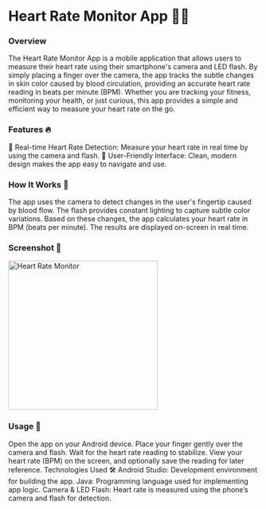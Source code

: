 <h1>Heart Rate Monitor App 💓📱</h1>

<h3>Overview</h3>
The Heart Rate Monitor App is a mobile application that allows users to measure their heart rate using their smartphone's camera and LED flash. By simply placing a finger over the camera, the app tracks the subtle changes in skin color caused by blood circulation, providing an accurate heart rate reading in beats per minute (BPM). Whether you are tracking your fitness, monitoring your health, or just curious, this app provides a simple and efficient way to measure your heart rate on the go.

<h3>Features 🔥</h3>
💓 Real-time Heart Rate Detection: Measure your heart rate in real time by using the camera and flash.
🎨 User-Friendly Interface: Clean, modern design makes the app easy to navigate and use.

<h3>How It Works 🤔</h3>
The app uses the camera to detect changes in the user's fingertip caused by blood flow. The flash provides constant lighting to capture subtle color variations. Based on these changes, the app calculates your heart rate in BPM (beats per minute). The results are displayed on-screen in real time.

<h3>Screenshot 📸</h3>

<img src="https://github.com/user-attachments/assets/dbc1a1ad-f2c6-49fd-b962-48344f41e1c3" alt="Heart Rate Monitor" width="300"/>


<h3>Usage 📲</h3>
Open the app on your Android device.
Place your finger gently over the camera and flash.
Wait for the heart rate reading to stabilize.
View your heart rate (BPM) on the screen, and optionally save the reading for later reference.
Technologies Used 🛠️
Android Studio: Development environment for building the app.
Java: Programming language used for implementing app logic.
Camera & LED Flash: Heart rate is measured using the phone’s camera and flash for detection.



